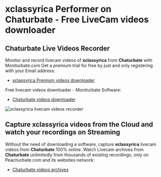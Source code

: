 # xclassyrica Performer on Chaturbate - Free LiveCam videos downloader

## Chaturbate Live Videos Recorder

Monitor and record livecam videos of **xclassyrica** from **Chaturbate** with Moniturbate.com
Get a premium trial for free by just and only registering with your Email address:
* [xclassyrica Premium videos downloader](https://moniturbate.com/request-demo-licence-key.html)

Free livecam videos downloader - Moniturbate Software:
* [Chaturbate videos downloader](https://moniturbate.com/moniturbate-download-software.html)

![xclassyrica livecam videos recorder](https://peachurnet.com/templates/moniturbate-software.png)


## Capture xclassyrica videos from the Cloud and watch your recordings on Streaming

Without the need of downloading a software, capture **xclassyrica** livecam videos from **Chaturbate** 100% online.
Watch Livecam archives from **Chaturbate** unlimitedly from thousands of existing recordings, only on Peachurbate.com and its websites network:
* [Chaturbate videos archives](https://peachurnet.com/)